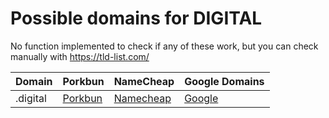 # Possible domains for DIGITAL

No function implemented to check if any of these work, but you can check manually with https://tld-list.com/

| Domain | Porkbun | NameCheap | Google Domains |
|---|---|---|---|
| .digital | [Porkbun](https://porkbun.com/checkout/search?prb=e814663da1&tlds=&idnLanguage=&search=search&q=.digital) | [Namecheap](https://www.namecheap.com/domains/registration/results/?domain=.digital) | [Google](https://domains.google.com/registrar/search?searchTerm=.digital) |
